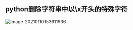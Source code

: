 ## python删除字符串中以\x开头的特殊字符





![image-20210110153611936](C:\Users\罗永强\AppData\Roaming\Typora\typora-user-images\image-20210110153611936.png)
